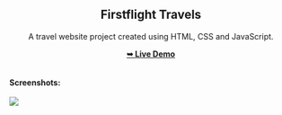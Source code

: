 <h2 align="center">Firstflight Travels</h2>
<div align="center">
<p>A travel website project created using HTML, CSS and JavaScript.</p>
<a href="https://afzalbek97.github.io/korea-travel/" target="_blank"><strong>➥ Live Demo</strong></a>
</div> <br/><br/>
<b>Screenshots:</b> <br/><br/>
<img src="https://afzalbek97.github.io/korea-travel/readme-image.jpg"></img>
